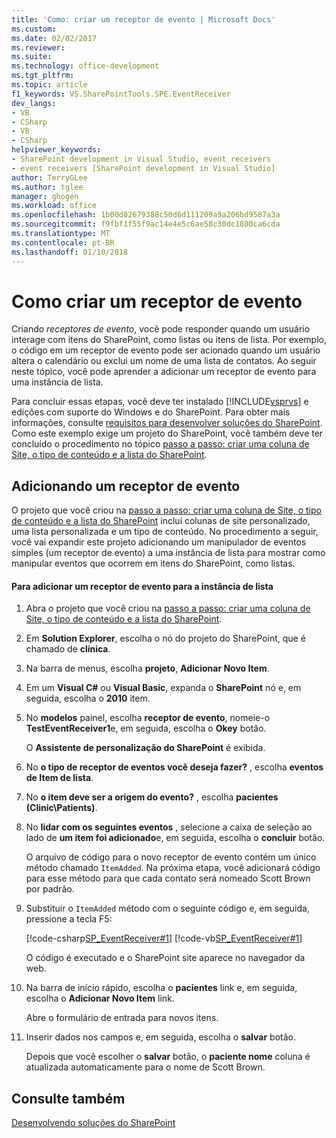 ```yaml
---
title: 'Como: criar um receptor de evento | Microsoft Docs'
ms.custom: 
ms.date: 02/02/2017
ms.reviewer: 
ms.suite: 
ms.technology: office-development
ms.tgt_pltfrm: 
ms.topic: article
f1_keywords: VS.SharePointTools.SPE.EventReceiver
dev_langs:
- VB
- CSharp
- VB
- CSharp
helpviewer_keywords:
- SharePoint development in Visual Studio, event receivers
- event receivers [SharePoint development in Visual Studio]
author: TerryGLee
ms.author: tglee
manager: ghogen
ms.workload: office
ms.openlocfilehash: 1b00d82679388c50d6d111209a9a206bd9587a3a
ms.sourcegitcommit: f9fbf1f55f9ac14e4e5c6ae58c30dc1800ca6cda
ms.translationtype: MT
ms.contentlocale: pt-BR
ms.lasthandoff: 01/10/2018
---
```

# <a name="how-to-create-an-event-receiver"></a>Como criar um receptor de evento
  Criando *receptores de evento*, você pode responder quando um usuário interage com itens do SharePoint, como listas ou itens de lista. Por exemplo, o código em um receptor de evento pode ser acionado quando um usuário altera o calendário ou exclui um nome de uma lista de contatos. Ao seguir neste tópico, você pode aprender a adicionar um receptor de evento para uma instância de lista.  
  
 Para concluir essas etapas, você deve ter instalado [!INCLUDE[vsprvs](../sharepoint/includes/vsprvs-md.md)] e edições com suporte do Windows e do SharePoint. Para obter mais informações, consulte [requisitos para desenvolver soluções do SharePoint](../sharepoint/requirements-for-developing-sharepoint-solutions.md). Como este exemplo exige um projeto do SharePoint, você também deve ter concluído o procedimento no tópico [passo a passo: criar uma coluna de Site, o tipo de conteúdo e a lista do SharePoint](../sharepoint/walkthrough-create-a-site-column-content-type-and-list-for-sharepoint.md).  
  
## <a name="adding-an-event-receiver"></a>Adicionando um receptor de evento  
 O projeto que você criou na [passo a passo: criar uma coluna de Site, o tipo de conteúdo e a lista do SharePoint](../sharepoint/walkthrough-create-a-site-column-content-type-and-list-for-sharepoint.md) inclui colunas de site personalizado, uma lista personalizada e um tipo de conteúdo. No procedimento a seguir, você vai expandir este projeto adicionando um manipulador de eventos simples (um receptor de evento) a uma instância de lista para mostrar como manipular eventos que ocorrem em itens do SharePoint, como listas.  
  
#### <a name="to-add-an-event-receiver-to-the-list-instance"></a>Para adicionar um receptor de evento para a instância de lista  
  
1.  Abra o projeto que você criou na [passo a passo: criar uma coluna de Site, o tipo de conteúdo e a lista do SharePoint](../sharepoint/walkthrough-create-a-site-column-content-type-and-list-for-sharepoint.md).  
  
2.  Em **Solution Explorer**, escolha o nó do projeto do SharePoint, que é chamado de **clínica**.  
  
3.  Na barra de menus, escolha **projeto**, **Adicionar Novo Item**.  
  
4.  Em um **Visual C#** ou **Visual Basic**, expanda o **SharePoint** nó e, em seguida, escolha o **2010** item.  
  
5.  No **modelos** painel, escolha **receptor de evento**, nomeie-o **TestEventReceiver1**e, em seguida, escolha o **Okey** botão.  
  
     O **Assistente de personalização do SharePoint** é exibida.  
  
6.  No **o tipo de receptor de eventos você deseja fazer?** , escolha **eventos de Item de lista**.  
  
7.  No **o item deve ser a origem do evento?** , escolha **pacientes (Clinic\Patients)**.  
  
8.  No **lidar com os seguintes eventos** , selecione a caixa de seleção ao lado de **um item foi adicionado**e, em seguida, escolha o **concluir** botão.  
  
     O arquivo de código para o novo receptor de evento contém um único método chamado `ItemAdded`. Na próxima etapa, você adicionará código para esse método para que cada contato será nomeado Scott Brown por padrão.  
  
9. Substituir o `ItemAdded` método com o seguinte código e, em seguida, pressione a tecla F5:  
  
     [!code-csharp[SP_EventReceiver#1](../sharepoint/codesnippet/CSharp/CustomField1/TestEventReceiver1/TestEventReceiver1.cs#1)]
     [!code-vb[SP_EventReceiver#1](../sharepoint/codesnippet/VisualBasic/CustomField1_VB/EventReceiver1/EventReceiver1.vb#1)]  
  
     O código é executado e o SharePoint site aparece no navegador da web.  
  
10. Na barra de início rápido, escolha o **pacientes** link e, em seguida, escolha o **Adicionar Novo Item** link.  
  
     Abre o formulário de entrada para novos itens.  
  
11. Inserir dados nos campos e, em seguida, escolha o **salvar** botão.  
  
     Depois que você escolher o **salvar** botão, o **paciente nome** coluna é atualizada automaticamente para o nome de Scott Brown.  
  
## <a name="see-also"></a>Consulte também  
 [Desenvolvendo soluções do SharePoint](../sharepoint/developing-sharepoint-solutions.md)  
  
  